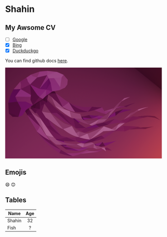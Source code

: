 # Shahin

## My Awsome CV

- [ ] [Google](http://google.com)
- [x] [Bing](https://www.bing.com/)
- [x] [Duckduckgo](https://duckduckgo.com/)

You can find github docs [here](https://help.github.com/en).

![your-image](./images/screenshot.png)

## Emojis

:smile:
:blush:

## Tables

|  Name  |  Age |
| ------ | :--: |
| Shahin |  32  |
| Fish   |  ?   |